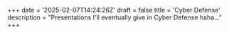 +++
date = '2025-02-07T14:24:26Z'
draft = false
title = 'Cyber Defense'
description = "Presentations I'll eventually give in Cyber Defense haha..."
+++
